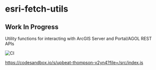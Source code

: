 # esri-fetch-utils

## Work In Progress

Utility functions for interacting with ArcGIS Server and Portal/AGOL REST APIs

![CI](https://github.com/brygrill/esri-fetch-utils/workflows/CI/badge.svg)

https://codesandbox.io/s/upbeat-thompson-v2yn4?file=/src/index.js
